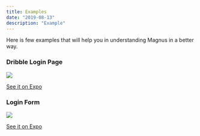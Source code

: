 ```yaml
---
title: Examples
date: "2019-08-13"
description: "Example"
---
```


Here is few examples that will help you in understanding Magnus in a better way.

### Dribble Login Page

<a href="https://snack.expo.io/@pawankumar2901/dribble-login-page" target="_blank">
<img src="/images/dribbble-login.png" style="max-width: 350px;" />
</a>

[See it on Expo](https://snack.expo.io/@pawankumar2901/dribble-login-page)

### Login Form

<a href="https://snack.expo.io/@pawankumar2901/login-page" target="_blank">
<img src="/images/docs/examples/login-form.jpg" style="max-width: 350px;" />
</a>

[See it on Expo](https://snack.expo.io/@pawankumar2901/login-page)
